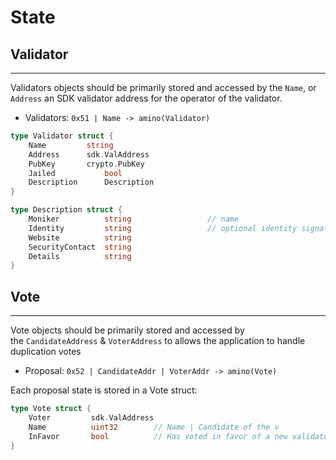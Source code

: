 # State

## Validator

---

Validators objects should be primarily stored and accessed by the `Name`, or `Address` an SDK validator address for the operator of the validator.

- Validators: `0x51 | Name -> amino(Validator)`

```go
type Validator struct {
    Name	     string
    Address	     sdk.ValAddress
    PubKey	     crypto.PubKey
    Jailed           bool
    Description      Description
}

type Description struct {
    Moniker          string                 // name
    Identity         string                 // optional identity signature
    Website          string
    SecurityContact  string
    Details          string
}
```

## Vote

---

Vote objects should be primarily stored and accessed by the `CandidateAddress` & `VoterAddress` to allows the application to handle duplication votes

- Proposal: `0x52 | CandidateAddr | VoterAddr -> amino(Vote)`

Each proposal state is stored in a Vote struct:

```go
type Vote struct {
    Voter         sdk.ValAddress
    Name          uint32        // Name | Candidate of the v
    InFavor       bool          // Has voted in favor of a new validator
}
```
